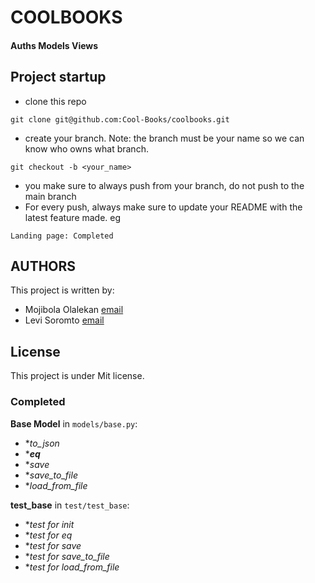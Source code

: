 # COOLBOOKS
#### Auths Models Views

## Project startup
- clone this repo
```
git clone git@github.com:Cool-Books/coolbooks.git
```

- create your branch. Note: the branch must be your name so we can know who owns what branch.
```
git checkout -b <your_name>
```

- you make sure to always push from your branch, do not push to the main branch
- For every push, always make sure to update your README with the latest feature made. eg
```
Landing page: Completed
```

## AUTHORS
This project is written by:
- Mojibola Olalekan [email](lekanmojibola@gmail.com)
- Levi Soromto [email](soromtolevi1@gmail.com)

## License
This project is under Mit license.


### Completed
**Base Model** in ```models/base.py```:
- **to_json*
- **__eq__*
- **save*
- **save_to_file*
- **load_from_file*

**test_base** in ```test/test_base```:
- **test for init*
- **test for eq*
- **test for save*
- **test for save_to_file*
- **test for load_from_file*
 